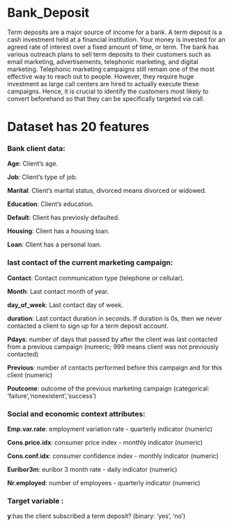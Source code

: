 # Bank_Deposit
Term deposits are a major source of income for a bank. A term deposit is a cash investment held at a financial institution. Your money is invested for an agreed rate of interest over a fixed amount of time, or term. The bank has various outreach plans to sell term deposits to their customers such as email marketing, advertisements, telephonic marketing, and digital marketing. Telephonic marketing campaigns still remain one of the most effective way to reach out to people. However, they require huge investment as large call centers are hired to actually execute these campaigns. Hence, it is crucial to identify the customers most likely to convert beforehand so that they can be specifically targeted via call.

# Dataset has 20 features
### Bank client data:

**Age**: Client’s age.

**Job**: Client’s type of job.

**Marital**: Client’s marital status, divorced means divorced or widowed.

**Education**: Client’s education.

**Default**: Client has previosly defaulted.

**Housing**: Client has a housing loan.

**Loan**: Client has a personal loan.



### last contact of the current marketing campaign:

**Contact**: Contact communication type (telephone or cellular).

**Month**: Last contact month of year.

**day_of_week**: Last contact day of week.

**duration**: Last contact duration in seconds. If duration is 0s, then we never contacted a client to sign up for a term deposit account.

**Pdays**: number of days that passed by after the client was last contacted from a previous campaign (numeric; 999 means client was not previously contacted)

**Previous**: number of contacts performed before this campaign and for this client (numeric)

**Poutcome**: outcome of the previous marketing campaign (categorical: ‘failure’,‘nonexistent’,‘success’)


### Social and economic context attributes:

**Emp.var.rate**: employment variation rate - quarterly indicator (numeric)

**Cons.price.idx**: consumer price index - monthly indicator (numeric)

**Cons.conf.idx**: consumer confidence index - monthly indicator (numeric)

**Euribor3m**: euribor 3 month rate - daily indicator (numeric)

**Nr.employed**: number of employees - quarterly indicator (numeric)


### Target variable :

**y**:has the client subscribed a term deposit? (binary: ‘yes’, ‘no’)
